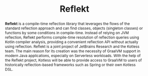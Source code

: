 ---
title: "Reflekt"
collection: tools
permalink: /tool/reflekt
pdf: 'https://arxiv.org/abs/2202.06033'
tool: 'https://github.com/JetBrains-Research/reflekt'
tag: 'A plugin for Kotlin compiler for compile-time reflection.'
abstract: "<p><b>Reflekt</b> is a compile-time reflection library that leverages the flows of the standard reflection approach and can find classes, objects (singleton classes) or functions by some conditions in compile-time. Instead of relying on JVM reflection, Reflekt performs compile-time resolution of reflection queries using Kotlin compiler analysis, providing a convenient reflection API without actually using reflection. Reflekt is a joint project of JetBrains Research and the Kotless team. The main reason for its creation was the necessity of GraalVM support in modern Java applications, especially on Serverless workloads. With the help of the Reflekt project, Kotless will be able to provide access to GraalVM to users of historically reflection-based frameworks such as Spring or their own Kotless DSL.</p>"
---